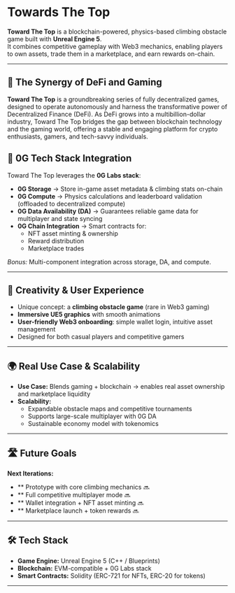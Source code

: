 # Towards The Top

**Toward The Top** is a blockchain-powered, physics-based climbing obstacle game built with **Unreal Engine 5**.  
It combines competitive gameplay with Web3 mechanics, enabling players to own assets, trade them in a marketplace, and earn rewards on-chain.

---

## 🔗 The Synergy of DeFi and Gaming 
**Toward The Top** is a groundbreaking series of fully decentralized games, designed to operate autonomously and harness the transformative power of Decentralized Finance (DeFi). As DeFi grows into a multibillion-dollar industry, Toward The Top bridges the gap between blockchain technology and the gaming world, offering a stable and engaging platform for crypto enthusiasts, gamers, and tech-savvy individuals.

## 🔗 0G Tech Stack Integration 
Toward The Top leverages the **0G Labs stack**:
- **0G Storage** → Store in-game asset metadata & climbing stats on-chain  
- **0G Compute** → Physics calculations and leaderboard validation (offloaded to decentralized compute)  
- **0G Data Availability (DA)** → Guarantees reliable game data for multiplayer and state syncing  
- **0G Chain Integration** → Smart contracts for:
  - NFT asset minting & ownership  
  - Reward distribution  
  - Marketplace trades  

*Bonus:* Multi-component integration across storage, DA, and compute.

---

## 🎨 Creativity & User Experience 
- Unique concept: a **climbing obstacle game** (rare in Web3 gaming)  
- **Immersive UE5 graphics** with smooth animations  
- **User-friendly Web3 onboarding**: simple wallet login, intuitive asset management  
- Designed for both casual players and competitive gamers  

---

## 🌍 Real Use Case & Scalability 
- **Use Case:** Blends gaming + blockchain → enables real asset ownership and marketplace liquidity  
- **Scalability:**  
  - Expandable obstacle maps and competitive tournaments  
  - Supports large-scale multiplayer with 0G DA  
  - Sustainable economy model with tokenomics  

---

## 🛣 Future Goals 
**Next Iterations:**
- ** Prototype with core climbing mechanics 🔜  
- ** Full competitive multiplayer mode 🔜 
- ** Wallet integration + NFT asset minting 🔜   
- ** Marketplace launch + token rewards 🔜  

---

## 🛠 Tech Stack
- **Game Engine:** Unreal Engine 5 (C++ / Blueprints)  
- **Blockchain:** EVM-compatible + 0G Labs stack  
- **Smart Contracts:** Solidity (ERC-721 for NFTs, ERC-20 for tokens)  

---
